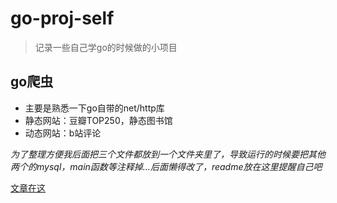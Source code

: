 # go-proj-self

>记录一些自己学go的时候做的小项目

## go爬虫

- 主要是熟悉一下go自带的net/http库  
- 静态网站：豆瓣TOP250，静态图书馆  
- 动态网站：b站评论  

*为了整理方便我后面把三个文件都放到一个文件夹里了，导致运行的时候要把其他两个的mysql，main函数等注释掉...后面懒得改了，readme放在这里提醒自己吧*

[文章在这](https://qustflypiggy.github.io/2024/12/17/go%E7%88%AC%E8%99%AB%E2%80%94%E2%80%94%E9%A1%B5%E9%9D%A2%E6%8A%93%E5%8F%96/)